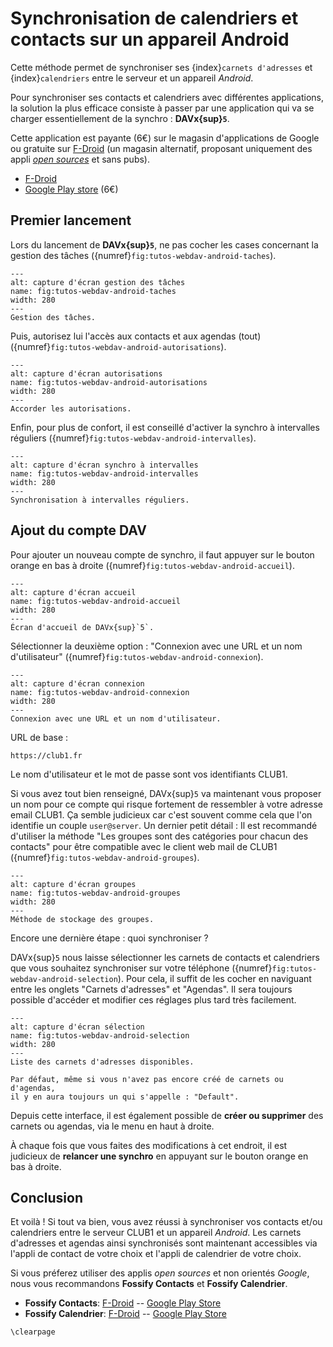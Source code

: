Synchronisation de calendriers et contacts sur un appareil Android
==================================================================

Cette méthode permet de synchroniser ses {index}`carnets d'adresses`
et {index}`calendriers` entre le serveur et un appareil *Android*.

Pour synchroniser ses contacts et calendriers avec différentes applications,
la solution la plus efficace consiste à passer par une application
qui va se charger essentiellement de la synchro : __DAVx{sup}`5`__.

Cette application est payante (6€) sur le magasin d'applications de Google
ou gratuite sur [F-Droid](https://fr.wikipedia.org/wiki/F-Droid)
(un magasin alternatif, proposant uniquement des appli
[*open sources*](https://fr.wikipedia.org/wiki/Open_source) et sans pubs).

- [F-Droid](https://f-droid.org/fr/packages/at.bitfire.davdroid/)
- [Google Play store](https://play.google.com/store/apps/details?id=at.bitfire.davdroid&hl=fr&gl=FR) (6€)

Premier lancement
-----------------

Lors du lancement de __DAVx{sup}`5`__, ne pas cocher les cases concernant la gestion des tâches ({numref}`fig:tutos-webdav-android-taches`).

```{figure} webdav-android/screen_001.png
---
alt: capture d'écran gestion des tâches
name: fig:tutos-webdav-android-taches
width: 280
---
Gestion des tâches.
```

Puis, autorisez lui l'accès aux contacts et aux agendas (tout) ({numref}`fig:tutos-webdav-android-autorisations`).


```{figure} webdav-android/screen_002.png
---
alt: capture d'écran autorisations
name: fig:tutos-webdav-android-autorisations
width: 280
---
Accorder les autorisations.
```

Enfin, pour plus de confort, il est conseillé d'activer la synchro à intervalles réguliers ({numref}`fig:tutos-webdav-android-intervalles`).

```{figure} webdav-android/screen_003.png
---
alt: capture d'écran synchro à intervalles
name: fig:tutos-webdav-android-intervalles
width: 280
---
Synchronisation à intervalles réguliers.
```


Ajout du compte DAV
-------------------

Pour ajouter un nouveau compte de synchro, il faut appuyer sur le bouton orange en bas à droite ({numref}`fig:tutos-webdav-android-accueil`).

```{figure} webdav-android/screen_004.png
---
alt: capture d'écran accueil
name: fig:tutos-webdav-android-accueil
width: 280
---
Écran d'accueil de DAVx{sup}`5`.
```

Sélectionner la deuxième option : "Connexion avec une URL et un nom d'utilisateur" ({numref}`fig:tutos-webdav-android-connexion`).

```{figure} webdav-android/screen_005.png
---
alt: capture d'écran connexion
name: fig:tutos-webdav-android-connexion
width: 280
---
Connexion avec une URL et un nom d'utilisateur.
```

URL de base :

    https://club1.fr

Le nom d'utilisateur et le mot de passe sont vos identifiants CLUB1.


Si vous avez tout bien renseigné, DAVx{sup}`5` va maintenant vous proposer un nom pour ce compte
qui risque fortement de ressembler à votre adresse email CLUB1.
Ça semble judicieux car c'est souvent comme cela que l'on identifie un couple `user@server`.
Un dernier petit détail :
Il est recommandé d'utiliser la méthode "Les groupes sont des catégories pour chacun des contacts"
pour être compatible avec le client web mail de CLUB1 ({numref}`fig:tutos-webdav-android-groupes`).

```{figure} webdav-android/screen_006.png
---
alt: capture d'écran groupes
name: fig:tutos-webdav-android-groupes
width: 280
---
Méthode de stockage des groupes.
```

Encore une dernière étape : quoi synchroniser ?

DAVx{sup}`5` nous laisse sélectionner les carnets de contacts et calendriers
que vous souhaitez synchroniser sur votre téléphone ({numref}`fig:tutos-webdav-android-selection`).
Pour cela, il suffit de les cocher en naviguant entre les onglets "Carnets d'adresses" et "Agendas".
Il sera toujours possible d'accéder et modifier ces réglages  plus tard très facilement.

```{figure} webdav-android/screen_007.png
---
alt: capture d'écran sélection
name: fig:tutos-webdav-android-selection
width: 280
---
Liste des carnets d'adresses disponibles.
```

```{note}
Par défaut, même si vous n'avez pas encore créé de carnets ou d'agendas,
il y en aura toujours un qui s'appelle : "Default".
```

Depuis cette interface, il est également possible
de __créer ou supprimer__ des carnets ou agendas, via le menu en haut à droite.

À chaque fois que vous faites des modifications à cet endroit,
il est judicieux de __relancer une synchro__
en appuyant sur le bouton orange en bas à droite.


Conclusion
----------

Et voilà ! Si tout va bien, vous avez réussi à synchroniser
vos contacts et/ou calendriers entre le serveur CLUB1 et un appareil *Android*.
Les carnets d'adresses et agendas ainsi synchronisés sont maintenant accessibles
via l'appli de contact de votre choix et l'appli de calendrier de votre choix.

Si vous préferez utiliser des applis *open sources* et non orientés *Google*,
nous vous recommandons __Fossify Contacts__ et __Fossify Calendrier__.

- __Fossify Contacts__: [F-Droid](https://f-droid.org/fr/packages/org.fossify.contacts/)
  -- [Google Play Store](https://play.google.com/store/apps/details?id=org.fossify.contacts&hl=fr&gl=FR)
- __Fossify Calendrier__: [F-Droid](https://f-droid.org/fr/packages/org.fossify.calendar/)
  -- [Google Play Store](https://play.google.com/store/apps/details?id=org.fossify.calendar&hl=fr&gl=FR)



```{raw} latex
\clearpage
```
